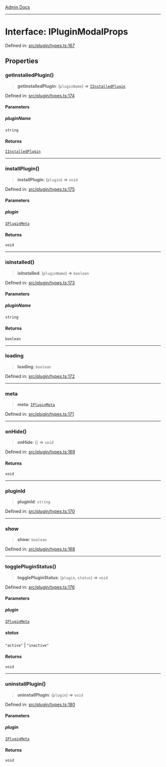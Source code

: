 [Admin Docs](/)

***

# Interface: IPluginModalProps

Defined in: [src/plugin/types.ts:167](https://github.com/PalisadoesFoundation/talawa-admin/blob/main/src/plugin/types.ts#L167)

## Properties

### getInstalledPlugin()

> **getInstalledPlugin**: (`pluginName`) => [`IInstalledPlugin`](IInstalledPlugin.md)

Defined in: [src/plugin/types.ts:174](https://github.com/PalisadoesFoundation/talawa-admin/blob/main/src/plugin/types.ts#L174)

#### Parameters

##### pluginName

`string`

#### Returns

[`IInstalledPlugin`](IInstalledPlugin.md)

***

### installPlugin()

> **installPlugin**: (`plugin`) => `void`

Defined in: [src/plugin/types.ts:175](https://github.com/PalisadoesFoundation/talawa-admin/blob/main/src/plugin/types.ts#L175)

#### Parameters

##### plugin

[`IPluginMeta`](IPluginMeta.md)

#### Returns

`void`

***

### isInstalled()

> **isInstalled**: (`pluginName`) => `boolean`

Defined in: [src/plugin/types.ts:173](https://github.com/PalisadoesFoundation/talawa-admin/blob/main/src/plugin/types.ts#L173)

#### Parameters

##### pluginName

`string`

#### Returns

`boolean`

***

### loading

> **loading**: `boolean`

Defined in: [src/plugin/types.ts:172](https://github.com/PalisadoesFoundation/talawa-admin/blob/main/src/plugin/types.ts#L172)

***

### meta

> **meta**: [`IPluginMeta`](IPluginMeta.md)

Defined in: [src/plugin/types.ts:171](https://github.com/PalisadoesFoundation/talawa-admin/blob/main/src/plugin/types.ts#L171)

***

### onHide()

> **onHide**: () => `void`

Defined in: [src/plugin/types.ts:169](https://github.com/PalisadoesFoundation/talawa-admin/blob/main/src/plugin/types.ts#L169)

#### Returns

`void`

***

### pluginId

> **pluginId**: `string`

Defined in: [src/plugin/types.ts:170](https://github.com/PalisadoesFoundation/talawa-admin/blob/main/src/plugin/types.ts#L170)

***

### show

> **show**: `boolean`

Defined in: [src/plugin/types.ts:168](https://github.com/PalisadoesFoundation/talawa-admin/blob/main/src/plugin/types.ts#L168)

***

### togglePluginStatus()

> **togglePluginStatus**: (`plugin`, `status`) => `void`

Defined in: [src/plugin/types.ts:176](https://github.com/PalisadoesFoundation/talawa-admin/blob/main/src/plugin/types.ts#L176)

#### Parameters

##### plugin

[`IPluginMeta`](IPluginMeta.md)

##### status

`"active"` | `"inactive"`

#### Returns

`void`

***

### uninstallPlugin()

> **uninstallPlugin**: (`plugin`) => `void`

Defined in: [src/plugin/types.ts:180](https://github.com/PalisadoesFoundation/talawa-admin/blob/main/src/plugin/types.ts#L180)

#### Parameters

##### plugin

[`IPluginMeta`](IPluginMeta.md)

#### Returns

`void`
